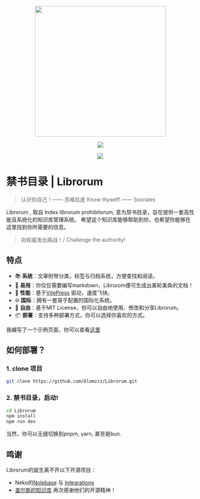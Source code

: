 <p align="center">
  <img width="350" src="assets/logo.png">
</p>
<p align="center">
  <a href="https://opensource.org/licenses/MIT"><img src="https://img.shields.io/badge/License-MIT-green.svg" /></a>
</p>

<p align="center">
  <a href="https://discord.gg/RhNEzUxb"><img src="https://img.shields.io/discord/1231864138125545503?style=flat&logo=discord&logoColor=white&label=Discord&color=%23404eed" /></a>
</p>

# 禁书目录 | Librorum
> 认识你自己！—— 苏格拉底
> Know thyself! —— Socrates

Librorum , 取自 Index librorum prohibitorum, 意为禁书目录，旨在提供一套高性能且系统化的知识库管理系统。
希望这个知识库能够帮助到你，也希望你能够在这里找到你所需要的信息。

> 向权威发出挑战！/ Challenge the authority!


## 特点

- 📚 **系统**：文章附带分类，标签与归档系统，方便查找和阅读。
- 📝 **易用**：你仅仅需要编写markdown，Librurom便可生成出美轮美奂的文档！
- 🚀 **性能**：基于[VitePress](https://vitepress.dev) 驱动，速度飞快。
- 🌐 **国际**：拥有一套易于配置的国际化系统。
- 🍻 **自由**：基于MIT License，你可以自由地使用、修改和分享Librorum。
- 📦 **部署**：支持多种部署方式，你可以选择你喜欢的方式。
  
我编写了一个示例页面，你可以查看[这里](https://librorum.skillw.com/)

## 如何部署？

### 1. clone 项目

```bash
git clone https://github.com/Glomzzz/Librorum.git
```

### 2. 禁书目录，启动!

```bash
cd Librorum
npm install
npm run dev
```

当然，你可以无缝切换到pnpm, yarn, 甚至是bun.



## 鸣谢

Librorum的诞生离不开以下开源项目：
- Neko的[Nolebase](https://github.com/nolebase/nolebase) 与 [Integrations](https://github.com/nolebase/integrations/blob/main/README.zh-CN.md)
- [查尔斯的知识库](https://github.com/Charles7c/charles7c.github.io)
再次感谢他们的开源精神！
```